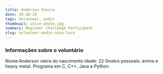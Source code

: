 ```yaml
---
title: Anderson Vieira
date: 30-10-19
tags: Volunteer, andin
thumbnail: volun-photo.jpg
summary: Beginner Challenge Participant
slug: volunteer-andin-nino-loco
---
```


### Informações sobre o voluntário

Nome:Anderson vieira do nascimento
Idade: 22
Gostos pessoais: anime e heavy metal.
Programa em C, C++, Java e Python.